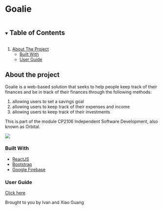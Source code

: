 # Goalie

<details open="open">
  <summary><h2 style="display: inline-block">Table of Contents</h2></summary>
  <ol>
    <li>
      <a href="#about-the-project">About The Project</a>
      <ul>
        <li><a href="#built-with">Built With</a></li>
        <li><a href="#user-guide">User Guide</a></li>
      </ul>
    </li>
  </ol>
</details>

## About the project

Goalie is a web-based solution that seeks to help people keep track of their finances and be in track of their finances through the following methods: 
<ol>
  <li> allowing users to set a savings goal </li>
  <li> allowing users to keep track of their expenses and income </li> 
  <li> allowing users to keep track of their investments </li>
</ol>

This is part of the module CP2106 Independent Software Development, also known as Orbital. 

![](public/resources/poster3.png)


### Built With
* [ReactJS](https://reactjs.org/)
* [Bootstrap](https://getbootstrap.com)
* [Google Firebase](https://firebase.google.com/)

### User Guide 
[Click here](https://docs.google.com/document/d/19hsHTJ4N3tQbr3S4x2aC2lNfhVpWl5i-spuUGj_CSRg/edit?usp=sharing)


Brought to you by Ivan and Xiao Guang 

